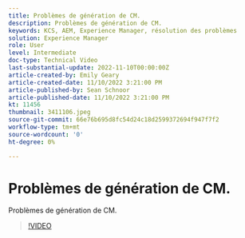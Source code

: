 ```yaml
---
title: Problèmes de génération de CM.
description: Problèmes de génération de CM.
keywords: KCS, AEM, Experience Manager, résolution des problèmes
solution: Experience Manager
role: User
level: Intermediate
doc-type: Technical Video
last-substantial-update: 2022-11-10T00:00:00Z
article-created-by: Emily Geary
article-created-date: 11/10/2022 3:21:00 PM
article-published-by: Sean Schnoor
article-published-date: 11/10/2022 3:21:00 PM
kt: 11456
thumbnail: 3411106.jpeg
source-git-commit: 66e76b695d8fc54d24c18d2599372694f947f7f2
workflow-type: tm+mt
source-wordcount: '0'
ht-degree: 0%

---
```



# Problèmes de génération de CM.

Problèmes de génération de CM.

>[!VIDEO](https://video.tv.adobe.com/v/3411106/?quality=12&learn=on)
